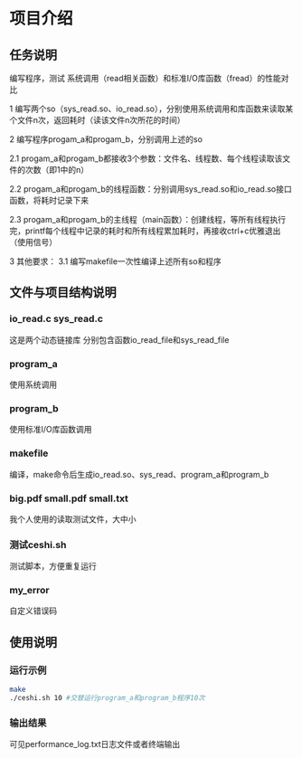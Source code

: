 # 项目介绍

## 任务说明

编写程序，测试 系统调用（read相关函数）和标准I/O库函数（fread）的性能对比

1 编写两个so（sys_read.so、io_read.so），分别使用系统调用和库函数来读取某个文件n次，返回耗时（读该文件n次所花的时间）

2 编写程序progam_a和progam_b，分别调用上述的so

2.1 progam_a和progam_b都接收3个参数：文件名、线程数、每个线程读取该文件的次数（即1中的n）

2.2 progam_a和progam_b的线程函数：分别调用sys_read.so和io_read.so接口函数，将耗时记录下来

2.3 progam_a和progam_b的主线程（main函数）：创建线程，等所有线程执行完，printf每个线程中记录的耗时和所有线程累加耗时，再接收ctrl+c优雅退出（使用信号）

3 其他要求：
3.1 编写makefile一次性编译上述所有so和程序

## 文件与项目结构说明

### io_read.c sys_read.c

这是两个动态链接库 分别包含函数io_read_file和sys_read_file

### program_a

使用系统调用

### program_b

使用标准I/O库函数调用

### makefile

编译，make命令后生成io_read.so、sys_read、program_a和program_b

### big.pdf small.pdf small.txt

我个人使用的读取测试文件，大中小

### 测试ceshi.sh

测试脚本，方便重复运行

### my_error

自定义错误码

## 使用说明

### 运行示例

```bash
make 
./ceshi.sh 10 #交替运行program_a和program_b程序10次
```

### 输出结果

可见performance_log.txt日志文件或者终端输出
